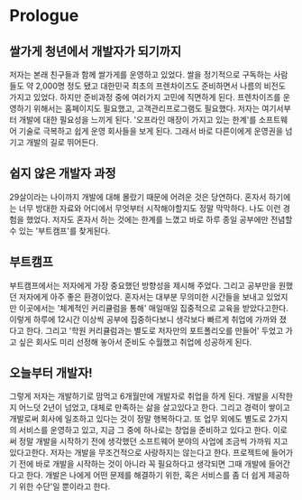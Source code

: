 # Prologue

## 쌀가게 청년에서 개발자가 되기까지

저자는 본래 친구들과 함께 쌀가게를 운영하고 있었다. 쌀을 정기적으로 구독하는 사람들도 약 2,000명 정도 됐고 대한민국 최초의 프렌차이즈도 준비하면서 나름의 비전도 가지고 있었다. 하지만 준비과정 중에 여러가지 고민에 직면하게 된다. 프렌차이즈를 운영하기 위해서는 홈페이지도 필요했고, 고객관리프로그램도 필요했다. 저자는 여기서부터 개발에 대한 필요성을 느끼게 된다. '오프라인 매장이 가지고 있는 한계'를 소프트웨어 기술로 극복하고 쉽게 운영 회사들을 보게 된다. 그래서 바로 다른이에게 운영권을 넘기고 개발의 길로 뛰어든다.

## 쉽지 않은 개발자 과정

29살이라는 나이까지 개발에 대해 몰랐기 때문에 어려운 것은 당연하다. 혼자서 하기에는 너무 방대한 자료와 어디에서 무엇부터 시작해야할지도 정말 막막하다. 나도 이런 경험을 했었다. 저자도 혼자서 하는 것에는 한계를 느꼈고 바로 하루 종일 공부에만 전념할 수 있는 '부트캠프'를 찾게된다.

## 부트캠프

부트캠프에서는 저자에게 가장 중요했던 방향성을 제시해 주었다. 그리고 공부만을 원했던 저자에게 아주 좋은 환경이었다. 혼자서는 대부분 무의미한 시간들을 보내고 있었지만 이곳에서는 '체계적인 커리큘럼을 통해' 매일매일 집중적으로 교육을 받았다고한다. 이렇게 하루에 12시간 이상씩 공부에 집중하다보니 생각보다 빠르게 취업에 가까와 졌다고 한다. 그리고 '학원 커리큘럼과는 별도로 저자만의 포트폴리오를 만들어' 두었고 가고 싶은 회사도 미리 선정해 놓아서 준비도 수월했고 취업에 성공하게 된다.

## 오늘부터 개발자!

그렇게 저자는 개발하기로 맘먹고 6개월만에 개발자로 취업을 하게 된다. 개발을 시작한지 어느덧 2년이 넘었고, 대체로 만족하는 삶을 살고있다고 한다. 그리고 경력이 쌓이고 개발로써 회사에 일조하고 있다는 것이 정말 행복하다고. 또 업무 외에도 별도로 2가지의 서비스를 운영하고 있고, 지금 그 중에 하나로는 창업을 준비하고 있다고 한다. 이로써 정말 개발을 시작하기 전에 생각했던 소프트웨어 분야의 사업에 조금씩 가까워 지고있다고한다. 저자는 개발을 무조건적으로 사랑하지는 않는다고 한다. 프로젝트에 들어가기 전에 바로 개발을 시작하는 것이 아니라 꼭 필요하다고 생각되면 그때 개발에 들어간다고 한다. 개발은 나에게 어떤 문제를 해결하기 위한, 혹은 서비스를 좀 더 쉽게 제공하기 위한 수단'일 뿐이라고 한다.
